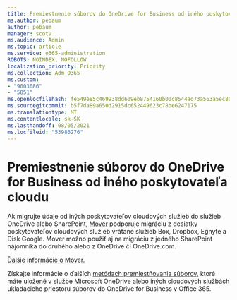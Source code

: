 ```yaml
---
title: Premiestnenie súborov do OneDrive for Business od iného poskytovateľa cloudu
ms.author: pebaum
author: pebaum
manager: scotv
ms.audience: Admin
ms.topic: article
ms.service: o365-administration
ROBOTS: NOINDEX, NOFOLLOW
localization_priority: Priority
ms.collection: Adm_O365
ms.custom:
- "9003086"
- "5851"
ms.openlocfilehash: fe549e85c469938dd609eb8754160b00c8544ad73a563a5ec80a918ceec508c6
ms.sourcegitcommit: b5f7da89a650d2915dc652449623c78be6247175
ms.translationtype: MT
ms.contentlocale: sk-SK
ms.lasthandoff: 08/05/2021
ms.locfileid: "53986276"
---
```

# <a name="move-files-into-onedrive-for-business-from-another-cloud-provider"></a>Premiestnenie súborov do OneDrive for Business od iného poskytovateľa cloudu

Ak migrujte údaje od iných poskytovateľov cloudových služieb do služieb OneDrive alebo SharePoint, [Mover](https://go.microsoft.com/fwlink/?linkid=2132453) podporuje migráciu z desiatky poskytovateľov cloudových služieb vrátane služieb Box, Dropbox, Egnyte a Disk Google. Mover možno použiť aj na migráciu z jedného SharePoint nájomníka do druhého alebo z OneDrive či OneDrive.com.

[Ďalšie informácie o Mover.](https://go.microsoft.com/fwlink/?linkid=2132453)

Získajte informácie o ďalších [metódach premiestňovania súborov,](https://support.microsoft.com/office/7fb28cad-7e25-451f-8b4b-2d1a71e5c0e9) ktoré máte uložené v službe Microsoft OneDrive alebo iných cloudových službách ukladacieho priestoru súborov do OneDrive for Business v Office 365.
